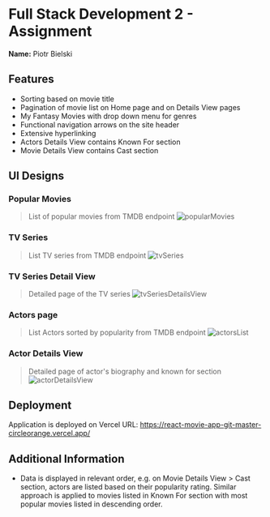 # Full Stack Development 2 - Assignment
__Name:__ Piotr Bielski

## Features
+ Sorting based on movie title
+ Pagination of movie list on Home page and on Details View pages
+ My Fantasy Movies with drop down menu for genres
+ Functional navigation arrows on the site header
+ Extensive hyperlinking
+ Actors Details View contains Known For section
+ Movie Details View contains Cast section

## UI Designs
### Popular Movies
> List of popular movies from TMDB endpoint
![popularMovies](https://github.com/circleorange/React-Movie-App/assets/74215394/44d068d1-f5a8-4371-b297-c4d107c29480)

### TV Series
> List TV series from TMDB endpoint
![tvSeries](https://github.com/circleorange/React-Movie-App/assets/74215394/e644ad97-783f-426e-bcd6-0b8cf78cf664)


### TV Series Detail View
> Detailed page of the TV series
![tvSeriesDetailsView](https://github.com/circleorange/React-Movie-App/assets/74215394/49223b02-6bb2-44b6-ad1c-8fe53d2e95ed)


### Actors page
> List Actors sorted by popularity from TMDB endpoint
![actorsList](https://github.com/circleorange/React-Movie-App/assets/74215394/a464b4d7-92ca-4741-8ed1-4815ab9ce0de)


### Actor Details View
> Detailed page of actor's biography and known for section
![actorDetailsView](https://github.com/circleorange/React-Movie-App/assets/74215394/e14106f3-0e09-4095-b939-47f2ed12662c)


## Deployment
Application is deployed on Vercel
URL: https://react-movie-app-git-master-circleorange.vercel.app/

## Additional Information
+ Data is displayed in relevant order, e.g. on Movie Details View > Cast section, actors are listed based on their popularity rating. Similar approach is applied to movies listed in Known For section with most popular movies listed in descending order.
